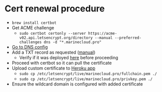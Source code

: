 # Cert renewal procedure

- `brew install certbot`
- Get ACME challenge
  - `sudo certbot certonly --server https://acme-v02.api.letsencrypt.org/directory --manual --preferred-challenges dns -d "*.marinecloud.pro"`
- [Go to DNS config](https://ap.www.namecheap.com/Domains/DomainControlPanel/marinecloud.pro/advancedns)
- Add a TXT record as requested ([manual](https://medium.com/@cubxi/add-wildcard-lets-encrypt-certifications-with-namecheap-6a466df0886f))
  - Verify if it was deployed [here](https://toolbox.googleapps.com/apps/dig/#TXT/_acme-challenge.marinecloud.pro.) before proceeding
- Proceed with certbot so it can pull the certificate
- Upload custom certificate to [Heroku app](https://dashboard.heroku.com/apps/smarter-coach/settings)
  - `sudo cp /etc/letsencrypt/live/marinecloud.pro/fullchain.pem ./`
  - `sudo cp /etc/letsencrypt/live/marinecloud.pro/privkey.pem ./`
- Ensure the wildcard domain is configured with added certificate
